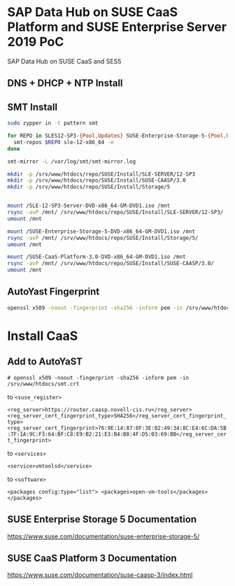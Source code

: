 # SAP Data Hub on SUSE CaaS Platform and SUSE Enterprise Server 2019 PoC
SAP Data Hub on SUSE CaaS and SES5

## DNS + DHCP + NTP Install

## SMT Install
```bash
sudo zypper in -t pattern smt

for REPO in SLES12-SP3-{Pool,Updates} SUSE-Enterprise-Storage-5-{Pool,Updates} SUSE-CAASP-ALL-{Pool,Updates}; do
  smt-repos $REPO sle-12-x86_64 -e
done

smt-mirror -L /var/log/smt/smt-mirror.log
```

```bash
mkdir -p /srv/www/htdocs/repo/SUSE/Install/SLE-SERVER/12-SP3
mkdir -p /srv/www/htdocs/repo/SUSE/Install/SUSE-CAASP/3.0
mkdir -p /srv/www/htdocs/repo/SUSE/Install/Storage/5


mount /SLE-12-SP3-Server-DVD-x86_64-GM-DVD1.iso /mnt
rsync -avP /mnt/ /srv/www/htdocs/repo/SUSE/Install/SLE-SERVER/12-SP3/
umount /mnt

mount /SUSE-Enterprise-Storage-5-DVD-x86_64-GM-DVD1.iso /mnt
rsync -avP /mnt/ /srv/www/htdocs/repo/SUSE/Install/Storage/5/
umount /mnt

mount /SUSE-CaaS-Platform-3.0-DVD-x86_64-GM-DVD1.iso /mnt
rsync -avP /mnt/ /srv/www/htdocs/repo/SUSE/Install/SUSE-CAASP/3.0/
umount /mnt
```

## AutoYast Fingerprint
```bash
openssl x509 -noout -fingerprint -sha256 -inform pem -in /srv/www/htdocs/smt.crt
```

# Install CaaS

## Add to AutoYaST

`# openssl x509 -noout -fingerprint -sha256 -inform pem -in /srv/www/htdocs/smt.crt`

to `<suse_register>`

`<reg_server>https://router.caasp.novell-cis.ru</reg_server>
 <reg_server_cert_fingerprint_type>SHA256</reg_server_cert_fingerprint_type>
 <reg_server_cert_fingerprint>76:9E:14:87:0F:3E:02:49:34:8C:E4:6C:DA:5B:7F:1A:9C:F3:64:BF:C8:E9:B2:21:E3:B4:B8:4F:D5:03:69:BB</reg_server_cert_fingerprint>`

to `<services>`

`<service>vmtoolsd</service>`

to `<software>`
 
`<packages config:type="list">
      <packages>open-vm-tools</packages>
    </packages>`

## SUSE Enterprise Storage 5 Documentation
https://www.suse.com/documentation/suse-enterprise-storage-5/

## SUSE CaaS Platform 3 Documentation
https://www.suse.com/documentation/suse-caasp-3/index.html

